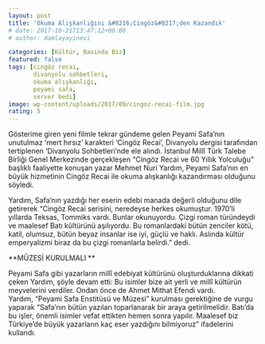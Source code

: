 ```yaml
---
layout: post
title: 'Okuma Alışkanlığını &#8216;Cingöz&#8217;den Kazandık'
# date: 2017-10-21T13:47:12+00:00
# author: damlayayinevi

categories: [Kültür, Basında Biz]
featured: false
tags: [cingöz recai,
       divanyolu sohbetleri,
       okuma alışkanlığı,
       peyami safa,
       server bedi]
image: wp-content/uploads/2017/09/cingoz-recai-film.jpg
rating: 5
---
```

Gösterime giren yeni filmle tekrar gündeme gelen Peyami Safa’nın unutulmaz ‘mert hırsız’ karakteri ‘Cingöz Recai’, Divanyolu dergisi tarafından tertiplenen ‘Divanyolu Sohbetleri’nde ele alındı. İstanbul Millî Türk Talebe Birliği Genel Merkezinde gerçekleşen “Cingöz Recai ve 60 Yıllık Yolculuğu” başlıklı faaliyette konuşan yazar Mehmet Nuri Yardım, Peyami Safa’nın en büyük hizmetinin Cingöz Recai ile okuma alışkanlığı kazandırması olduğunu söyledi.

Yardım, Safa’nın yazdığı her eserin edebi manada değerli olduğunu dile getirerek “Cingöz Recai serisini, neredeyse herkes okumuştur. 1970’li yıllarda Teksas, Tommiks vardı. Bunlar okunuyordu. Çizgi roman türündeydi ve maalesef Batı kültürünü aşılıyordu. Bu romanlardaki bütün zenciler kötü, katil, olumsuz, bütün beyaz insanlar ise iyi, güçlü ve haklı. Aslında kültür emperyalizmi biraz da bu çizgi romanlarla belirdi.” dedi.

<ins class="adm-ads-area" data-publisher="adm-pub-154730375811" data-ad-type="inread" data-ad-network="188976965243" data-ad-sid="600"></ins>**MÜZESİ KURULMALI **

Peyami Safa gibi yazarların millî edebiyat kültürünü oluşturduklarına dikkati çeken Yardım, şöyle devam etti: Bu isimler bize ait yerli ve millî kültürün meyvelerini verdiler. Ondan önce de Ahmet Mithat Efendi vardı.  
Yardım, “Peyami Safa Enstitüsü ve Müzesi” kurulması gerektiğine de vurgu yaparak “Safa’nın bütün yazıları toparlanarak bir araya getirilmelidir. Batı’da bu işler, önemli isimler vefat ettikten hemen sonra yapılır. Maalesef biz Türkiye’de büyük yazarların kaç eser yazdığını bilmiyoruz” ifadelerini kullandı.

